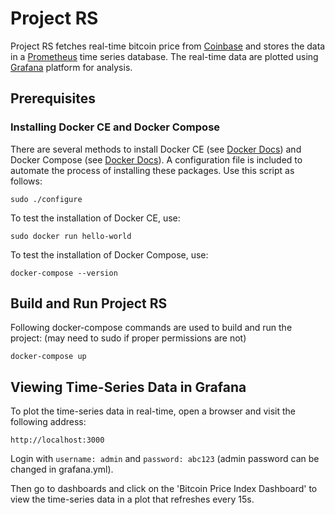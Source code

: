 # Project RS
Project RS fetches real-time bitcoin price from [Coinbase](https://api.coinbase.com/) and stores the data in a [Prometheus](https://prometheus.io/) time series database. The real-time data are plotted using [Grafana](https://grafana.com/) platform for analysis. 

## Prerequisites
### Installing Docker CE and Docker Compose
There are several methods to install Docker CE (see [Docker Docs](https://docs.docker.com/install/linux/docker-ce/ubuntu/)) and Docker Compose (see [Docker Docs](https://docs.docker.com/compose/install/#install-compose)). A configuration file is included to automate the process of installing these packages. Use this script as follows:
```
sudo ./configure
```

To test the installation of Docker CE, use:
```
sudo docker run hello-world
```

To test the installation of Docker Compose, use:
```
docker-compose --version
```

## Build and Run Project RS
Following docker-compose commands are used to build and run the project: (may need to sudo if proper permissions are not)
```
docker-compose up
```
## Viewing Time-Series Data in Grafana
To plot the time-series data in real-time, open a browser and visit the following address:
```
http://localhost:3000
```
Login with `username: admin` and `password: abc123` (admin password can be changed in grafana.yml). 

Then go to dashboards and click on the 'Bitcoin Price Index Dashboard' to view the time-series data in a plot that refreshes every 15s.
